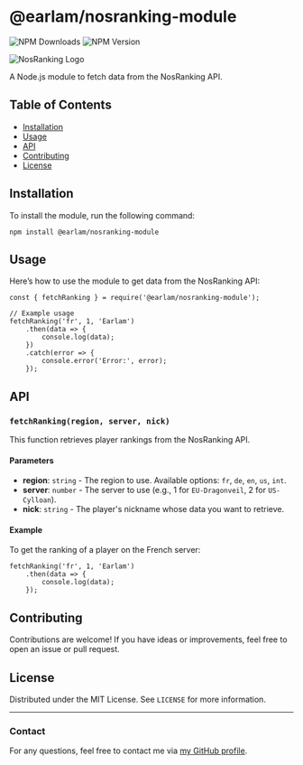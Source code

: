# @earlam/nosranking-module

![NPM Downloads](https://img.shields.io/npm/d18m/%40earlam%2Fnosranking-module) ![NPM Version](https://img.shields.io/npm/v/%40earlam%2Fnosranking-module)

![NosRanking Logo](https://www.aht.li/3769246/nr-192.png)

A Node.js module to fetch data from the NosRanking API.

## Table of Contents

- [Installation](#installation)
- [Usage](#usage)
- [API](#api)
- [Contributing](#contributing)
- [License](#license)

## Installation

To install the module, run the following command:

```
npm install @earlam/nosranking-module
```

## Usage

Here’s how to use the module to get data from the NosRanking API:

```
const { fetchRanking } = require('@earlam/nosranking-module');

// Example usage
fetchRanking('fr', 1, 'Earlam')
    .then(data => {
        console.log(data);
    })
    .catch(error => {
        console.error('Error:', error);
    });
```

## API

### `fetchRanking(region, server, nick)`

This function retrieves player rankings from the NosRanking API.

#### Parameters

- **region**: `string` - The region to use. Available options: `fr`, `de`, `en`, `us`, `int`.
- **server**: `number` - The server to use (e.g., 1 for `EU-Dragonveil`, 2 for `US-Cylloan`).
- **nick**: `string` - The player's nickname whose data you want to retrieve.

#### Example

To get the ranking of a player on the French server:

```
fetchRanking('fr', 1, 'Earlam')
    .then(data => {
        console.log(data);
    });
```

## Contributing

Contributions are welcome! If you have ideas or improvements, feel free to open an issue or pull request.

## License

Distributed under the MIT License. See `LICENSE` for more information.

---

### Contact

For any questions, feel free to contact me via [my GitHub profile](https://github.com/JimmyGaubert).
